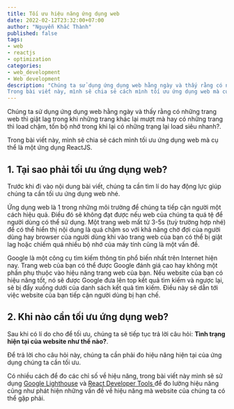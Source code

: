 ```yaml
---
title: Tối ưu hiệu năng ứng dụng web
date: 2022-02-12T23:32:00+07:00
author: "Nguyễn Khắc Thành"
published: false
tags:
- web
- reactjs
- optimization
categories:
- web_development
- Web development
description: "Chúng ta sử dụng ứng dụng web hằng ngày và thấy rằng có những trang web thì giật lag trong khi những trang khác lại mượt mà hay có những trang thì load chậm, tốn bộ nhớ trong khi lại có những trạng lại load siêu nhanh?.
Trong bài viết này, mình sẽ chia sẻ cách mình tối ưu ứng dụng web mà cụ thể là một ứng dụng ReactJS."
---
```


Chúng ta sử dụng ứng dụng web hằng ngày và thấy rằng có những trang web thì giật lag trong khi những trang khác lại mượt mà hay có những trang thì load chậm, tốn bộ nhớ trong khi lại có những trạng lại load siêu nhanh?.

Trong bài viết này, mình sẽ chia sẻ cách mình tối ưu ứng dụng web mà cụ thể là một ứng dụng ReactJS.

<!--More-->

## 1. Tại sao phải tối ưu ứng dụng web?

Trước khi đi vào nội dung bài viết, chúng ta cần tìm lí do hay động lực giúp chúng ta cần tối ưu ứng dụng web nhé.

Ứng dụng web là 1 trong những môi trường để chúng ta tiếp cận người một cách hiệu quả. Điều đó sẽ không đạt được nếu web của chúng ta quá tệ để người dùng có thể sử dụng. Một trang web mất từ 3-5s (tuỳ trường hợp nhé) để có thể hiển thị nội dung là quá chậm so với khả năng chờ đợi của người dùng hay browser của người dùng khi vào trang web của bạn có thể bị giật lag hoặc chiếm quá nhiều bộ nhớ của máy tính cũng là một vấn đề.

Google là một công cụ tìm kiếm thông tin phổ biến nhất trên Internet hiện nay. Trang web của bạn có thể được Google đánh giá cao hay không một phần phụ thuộc vào hiệu năng trang web của bạn. Nếu website của bạn có hiệu năng tốt, nó sẽ được Google đưa lên top kết quả tìm kiếm và ngược lại, sẽ bị đẩy xuống dưới của danh sách kết quả tìm kiếm. Điều này sẽ dẫn tới việc website của bạn tiếp cận người dùng bị hạn chế.

## 2. Khi nào cần tối ưu ứng dụng web?

Sau khi có lí do cho để tối ưu, chúng ta sẽ tiếp tục trả lời câu hỏi: **Tình trạng hiện tại của website như thế nào?**.

Để trả lời cho câu hỏi này, chúng ta cần phải đo hiệu năng hiện tại của ứng dụng chúng ta cần tối ưu.

Có nhiều cách để đo các chỉ số về hiệu năng, trong bài viết này mình sẽ sử dụng [Google Lighthouse](https://developers.google.com/web/tools/lighthouse/) và [React Developer Tools
](https://chrome.google.com/webstore/detail/react-developer-tools/fmkadmapgofadopljbjfkapdkoienihi) để đo lường hiệu năng cũng như phát hiện những vấn đề về hiệu năng mà website của chúng ta có thể gặp phải.

